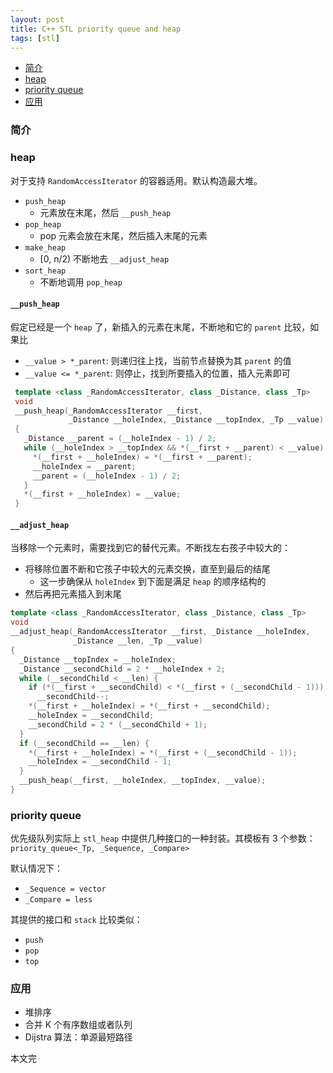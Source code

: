 ```yaml
---
layout: post
title: C++ STL priority queue and heap
tags: [stl]
---
```


+ [简介](#intro)
+ [heap](#heap)
+ [priority queue](#priority-queue)
+ [应用](#application)

<a id="intro"></a>

### 简介

<a id="heap"></a>

### heap

对于支持 `RandomAccessIterator` 的容器适用。默认构造最大堆。

+ `push_heap`
  + 元素放在末尾，然后 `__push_heap`
+ `pop_heap`
  + pop 元素会放在末尾，然后插入末尾的元素
+ `make_heap`
  + [0, n/2) 不断地去 `__adjust_heap`
+ `sort_heap`
  + 不断地调用 `pop_heap`

#### `__push_heap`

假定已经是一个 `heap` 了，新插入的元素在末尾，不断地和它的 `parent` 比较，如果比

+ `__value > *_parent`: 则递归往上找，当前节点替换为其 `parent` 的值
+ `__value <= *_parent`: 则停止，找到所要插入的位置，插入元素即可

```cpp
 template <class _RandomAccessIterator, class _Distance, class _Tp>
 void
 __push_heap(_RandomAccessIterator __first,
             _Distance __holeIndex, _Distance __topIndex, _Tp __value)
 {
   _Distance __parent = (__holeIndex - 1) / 2;
   while (__holeIndex > __topIndex && *(__first + __parent) < __value) {
     *(__first + __holeIndex) = *(__first + __parent);
     __holeIndex = __parent;
     __parent = (__holeIndex - 1) / 2;
   }
   *(__first + __holeIndex) = __value;
 }
```

#### `__adjust_heap`

当移除一个元素时，需要找到它的替代元素。不断找左右孩子中较大的：

+ 将移除位置不断和它孩子中较大的元素交换，直至到最后的结尾
  + 这一步确保从 `holeIndex` 到下面是满足 `heap` 的顺序结构的
+ 然后再把元素插入到末尾

```cpp
template <class _RandomAccessIterator, class _Distance, class _Tp>
void
__adjust_heap(_RandomAccessIterator __first, _Distance __holeIndex,
              _Distance __len, _Tp __value)
{
  _Distance __topIndex = __holeIndex;
  _Distance __secondChild = 2 * __holeIndex + 2;
  while (__secondChild < __len) {
    if (*(__first + __secondChild) < *(__first + (__secondChild - 1)))
      __secondChild--;
    *(__first + __holeIndex) = *(__first + __secondChild);
    __holeIndex = __secondChild;
    __secondChild = 2 * (__secondChild + 1);
  }
  if (__secondChild == __len) {
    *(__first + __holeIndex) = *(__first + (__secondChild - 1));
    __holeIndex = __secondChild - 1;
  }
  __push_heap(__first, __holeIndex, __topIndex, __value);
}
```

<a id="priority-queue"></a>

### priority queue

优先级队列实际上 `stl_heap` 中提供几种接口的一种封装。其模板有 3 个参数：
`priority_queue<_Tp, _Sequence, _Compare>`

默认情况下：

+ `_Sequence = vector`
+ `_Compare = less`

其提供的接口和 `stack` 比较类似：

+ `push`
+ `pop`
+ `top`

<a id="application"></a>

### 应用

+ 堆排序
+ 合并 K 个有序数组或者队列
+ Dijstra 算法：单源最短路径

本文完
